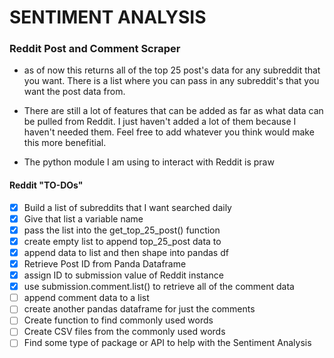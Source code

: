 # SENTIMENT ANALYSIS
### Reddit Post and Comment Scraper
- as of now this returns all of the top 25 post's data for any subreddit that you want. There is a list where you can pass in any subreddit's that you want the post data from.

- There are still a lot of features that can be added as far as what data can be pulled from Reddit. I just haven't added a lot of them because I haven't needed them. Feel free to add whatever you think would make this more benefitial.

- The python module I am using to interact with Reddit is praw

#### Reddit "TO-DOs"

- [x] Build a list of subreddits that I want searched daily
- [x] Give that list a variable name
- [x] pass the list into the get_top_25_post() function
- [x] create empty list to append top_25_post data to
- [x] append data to list and then shape into pandas df
- [x] Retrieve Post ID from Panda Dataframe
- [x] assign ID to submission value of Reddit instance
- [x] use submission.comment.list() to retrieve all of the comment data
- [ ] append comment data to a list
- [ ] create another pandas dataframe for just the comments
- [ ] Create function to find commonly used words
- [ ] Create CSV files from the commonly used words
- [ ] Find some type of package or API to help with the Sentiment Analysis
